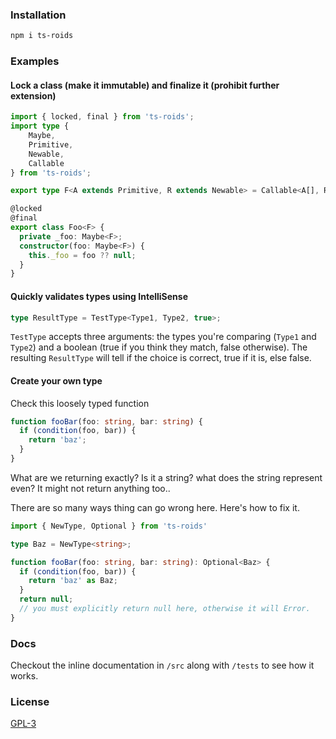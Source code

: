### Installation 
```bash
npm i ts-roids
```

### Examples
#### Lock a class (make it immutable) and finalize it (prohibit further extension)
```ts
import { locked, final } from 'ts-roids';
import type { 
    Maybe,
    Primitive,
    Newable,
    Callable
} from 'ts-roids';

export type F<A extends Primitive, R extends Newable> = Callable<A[], R>;

@locked
@final
export class Foo<F> {
  private _foo: Maybe<F>;
  constructor(foo: Maybe<F>) {
    this._foo = foo ?? null;
  }
}
```
#### Quickly validates types using IntelliSense
```typescript 
type ResultType = TestType<Type1, Type2, true>;
```
``TestType`` accepts three arguments: the types you're comparing (``Type1`` and ``Type2``) and a boolean (true if you think they match, false otherwise). The resulting ``ResultType`` will tell if the choice is correct, true if it is, else false.
#### Create your own type 
Check this loosely typed function
```typescript 
function fooBar(foo: string, bar: string) {
  if (condition(foo, bar)) {
    return 'baz';
  }
}
```
What are we returning exactly? Is it a string? what does the string represent even? 
It might not return anything too..

There are so many ways thing can go wrong here. 
Here's how to fix it.
```typescript 
import { NewType, Optional } from 'ts-roids' 

type Baz = NewType<string>;

function fooBar(foo: string, bar: string): Optional<Baz> {
  if (condition(foo, bar)) {
    return 'baz' as Baz;
  }
  return null; 
  // you must explicitly return null here, otherwise it will Error.
}
```
### Docs
Checkout the inline documentation in `/src` along with `/tests` to see how it works.
### License 
[GPL-3](/LICENSE)